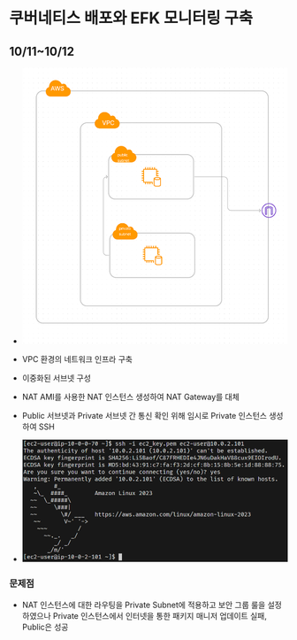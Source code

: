 # 쿠버네티스 배포와 EFK 모니터링 구축

## 10/11~10/12

- ![image](./img/week1.PNG)

- VPC 환경의 네트워크 인프라 구축
- 이중화된 서브넷 구성
- NAT AMI를 사용한 NAT 인스턴스 생성하여 NAT Gateway를 대체
- Public 서브넷과 Private 서브넷 간 통신 확인 위해 임시로 Private 인스턴스 생성하여 SSH
- ![image](./img/privatessh.PNG)

### 문제점

- NAT 인스턴스에 대한 라우팅을 Private Subnet에 적용하고 보안 그룹 룰을 설정하였으나 Private 인스턴스에서 인터넷을 통한 패키지 매니저 업데이트 실패, Public은 성공
